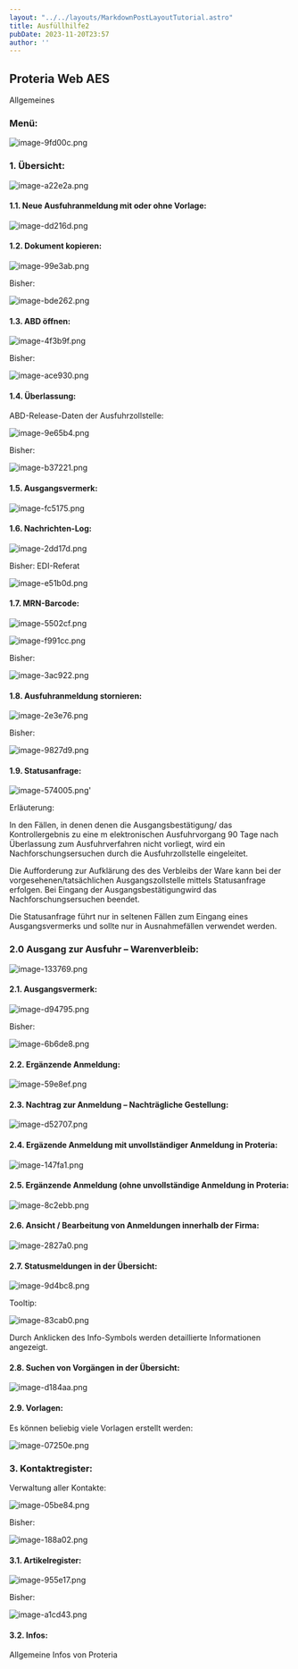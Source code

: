 ```yaml
---
layout: "../../layouts/MarkdownPostLayoutTutorial.astro"
title: Ausfüllhilfe2
pubDate: 2023-11-20T23:57
author: ''
---
```


## **Proteria Web AES**

Allgemeines

### Menü:

![image-9fd00c.png](../../images/tutorials/image-9fd00c.png)

### 1. Übersicht:

![image-a22e2a.png](../../images/tutorials/image-a22e2a.png)

#### 1.1. Neue Ausfuhranmeldung mit oder ohne Vorlage:

![image-dd216d.png](../../images/tutorials/image-dd216d.png)

#### 1.2. Dokument kopieren:

![image-99e3ab.png](../../images/tutorials/image-99e3ab.png)

Bisher:

![image-bde262.png](../../images/tutorials/image-bde262.png)

#### 1.3. ABD öffnen:

![image-4f3b9f.png](../../images/tutorials/image-4f3b9f.png)

Bisher:

![image-ace930.png](../../images/tutorials/image-ace930.png)

#### 1.4. Überlassung:

ABD-Release-Daten der Ausfuhrzollstelle:

![image-9e65b4.png](../../images/tutorials/image-9e65b4.png)

Bisher:

![image-b37221.png](../../images/tutorials/image-b37221.png)

#### 1.5. Ausgangsvermerk:

![image-fc5175.png](../../images/tutorials/image-fc5175.png)

#### 1.6. Nachrichten-Log:

![image-2dd17d.png](../../images/tutorials/image-2dd17d.png)

Bisher: EDI-Referat

![image-e51b0d.png](../../images/tutorials/image-e51b0d.png)

#### 1.7. MRN-Barcode:

![image-5502cf.png](../../images/tutorials/image-5502cf.png)

![image-f991cc.png](../../images/tutorials/image-f991cc.png)

Bisher:

![image-3ac922.png](../../images/tutorials/image-3ac922.png)

#### 1.8. Ausfuhranmeldung stornieren:

![image-2e3e76.png](../../images/tutorials/image-2e3e76.png)

Bisher:

![image-9827d9.png](../../images/tutorials/image-9827d9.png)

#### 1.9. Statusanfrage:

![image-574005.png](../../images/tutorials/image-574005.png)'

Erläuterung:

In den Fällen, in denen denen die Ausgangsbestätigung/ das Kontrollergebnis zu eine m elektronischen Ausfuhrvorgang 90 Tage nach Überlassung zum Ausfuhrverfahren nicht vorliegt, wird ein Nachforschungsersuchen durch die Ausfuhrzollstelle eingeleitet.

Die Aufforderung zur Aufklärung des des Verbleibs der Ware kann bei der vorgesehenen/tatsächlichen Ausgangszollstelle mittels Statusanfrage erfolgen. Bei Eingang der Ausgangsbestätigungwird das Nachforschungsersuchen beendet.

Die Statusanfrage führt nur in seltenen Fällen zum Eingang eines Ausgangsvermerks und sollte nur in Ausnahmefällen verwendet werden.

### 2.0 Ausgang zur Ausfuhr – Warenverbleib:

![image-133769.png](../../images/tutorials/image-133769.png)

#### 2.1. Ausgangsvermerk:

![image-d94795.png](../../images/tutorials/image-d94795.png)

Bisher:

![image-6b6de8.png](../../images/tutorials/image-6b6de8.png)

#### 2.2. Ergänzende Anmeldung:

![image-59e8ef.png](../../images/tutorials/image-59e8ef.png)

#### 2.3. Nachtrag zur Anmeldung – Nachträgliche Gestellung:

![image-d52707.png](../../images/tutorials/image-d52707.png)

#### 2.4. Ergäzende Anmeldung mit unvollständiger Anmeldung in Proteria:

![image-147fa1.png](../../images/tutorials/image-147fa1.png)

#### 2.5. Ergänzende Anmeldung (ohne unvollständige Anmeldung in Proteria:

![image-8c2ebb.png](../../images/tutorials/image-8c2ebb.png)

#### 2.6. Ansicht / Bearbeitung von Anmeldungen innerhalb der Firma:

![image-2827a0.png](../../images/tutorials/image-2827a0.png)

#### 2.7. Statusmeldungen in der Übersicht:

![image-9d4bc8.png](../../images/tutorials/image-9d4bc8.png)

Tooltip:

![image-83cab0.png](../../images/tutorials/image-83cab0.png)

Durch Anklicken des Info-Symbols werden detaillierte Informationen angezeigt.

#### 2.8. Suchen von Vorgängen in der Übersicht:

![image-d184aa.png](../../images/tutorials/image-d184aa.png)

#### 2.9. Vorlagen:

Es können beliebig viele Vorlagen erstellt werden:

![image-07250e.png](../../images/tutorials/image-07250e.png)

### 3. Kontaktregister:

Verwaltung aller Kontakte:

![image-05be84.png](../../images/tutorials/image-05be84.png)

Bisher:

![image-188a02.png](../../images/tutorials/image-188a02.png)

#### 3.1. Artikelregister:

![image-955e17.png](../../images/tutorials/image-955e17.png)

Bisher:

![image-a1cd43.png](../../images/tutorials/image-a1cd43.png)

#### 3.2. Infos:

Allgemeine Infos von Proteria